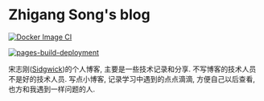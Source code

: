# Zhigang Song's blog

[![Docker Image CI](https://github.com/sidgwick/sidgwick.github.io/actions/workflows/docker-image.yml/badge.svg)](https://github.com/sidgwick/sidgwick.github.io/actions/workflows/docker-image.yml)

[![pages-build-deployment](https://github.com/sidgwick/sidgwick.github.io/actions/workflows/pages/pages-build-deployment/badge.svg?branch=gh-pages)](https://github.com/sidgwick/sidgwick.github.io/actions/workflows/pages/pages-build-deployment)

宋志刚([Sidgwick](https://github.com/sidgwick/))的个人博客, 主要是一些技术记录和分享. 不写博客的技术人员不是好的技术人员. 写点小博客, 记录学习中遇到的点点滴滴, 方便自己以后查看, 也方和我遇到一样问题的人.

